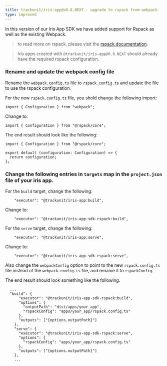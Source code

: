 ```yaml
---
title: trackunit/iris-app@v0.0.NEXT - upgrade to rspack from webpack
type: improved
---
```


In this version of our Iris App SDK we have added support for Rspack as well as the existing Webpack.
> to read more on rspack, please visit the [rspack documentation](https://rspack.dev/).

> Iris apps created with `@trackunit/iris-app@0.0.NEXT` should already have the required rspack configuration.

### Rename and update the webpack config file

Rename the `webpack.config.ts` file to `rspack.config.ts` and update the file to use the rspack configuration.

For the new `rspack.config.ts` file, you shold change the following import:
```
import { Configuration } from "webpack";
```
Change to: 
```
import { Configuration } from "@rspack/core";
```
The end result should look like the following:
```
import { Configuration } from "@rspack/core";

export default (configuration: Configuration) => {
  return configuration;
};
```

### Change the following entries in `targets` map in the `project.json` file of your iris app.

For the `build` target, change the following:
```
    "executor": "@trackunit/iris-app:build",
```
Change to: 
```
    "executor": "@trackunit/iris-app-sdk-rspack:build",
```

For the `serve` target, change the following:
```
    "executor": "@trackunit/iris-app:serve",
```
Change to: 
```
    "executor": "@trackunit/iris-app-sdk-rspack:serve",
```

Also change the `webpackConfig` option to point to the new `rspack.config.ts` file instead of the `webpack.config.ts` file, and rename it to `rspackConfig`.

The end result should look something like the following.

```
  ...
  "build": {
      "executor": "@trackunit/iris-app-sdk-rspack:build",
      "options": { 
        "outputPath": "dist/apps/your_app", 
        "rspackConfig": "apps/your_app/rspack.config.ts" 
      },
      "outputs": ["{options.outputPath}"]
    },
    "serve": {
      "executor": "@trackunit/iris-app-sdk-rspack:serve",
      "options": { 
        "rspackConfig": "apps/your_app/rspack.config.ts" 
      },
      "outputs": ["{options.outputPath}"]
    },
    ...
```
